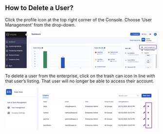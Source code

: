 ## How to Delete a User?

Click the profile icon at the top right corner of the Console. Choose ‘User Management’ from the drop-down.

  

![user management](./images/1-useroption.png)

  

To delete a user from the enterprise, click on the trash can icon in line with that user’s listing. That user will no longer be able to access their account.

  

![delete](./images/deleteuser.png)